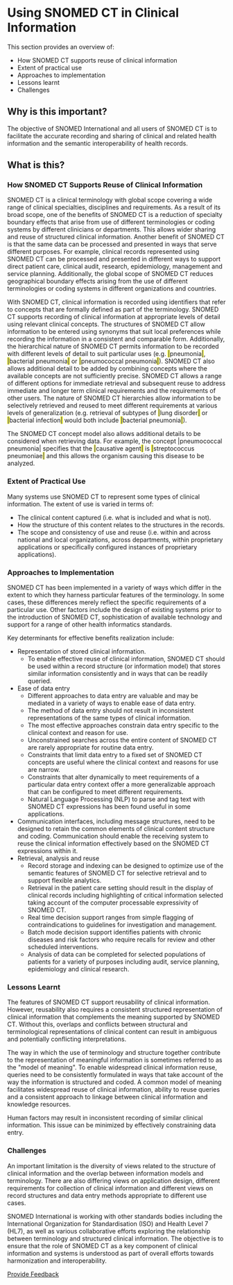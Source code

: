 # Using SNOMED CT in Clinical Information

This section provides an overview of:

* How SNOMED CT supports reuse of clinical information
* Extent of practical use
* Approaches to implementation
* Lessons learnt
* Challenges

## Why is this important?

The objective of SNOMED International and all users of SNOMED CT is to facilitate the accurate recording and sharing of clinical and related health information and the semantic interoperability of health records.

## What is this?

### How SNOMED CT Supports Reuse of Clinical Information

SNOMED CT is a clinical terminology with global scope covering a wide range of clinical specialties, disciplines and requirements. As a result of its broad scope, one of the benefits of SNOMED CT is a reduction of specialty boundary effects that arise from use of different terminologies or coding systems by different clinicians or departments. This allows wider sharing and reuse of structured clinical information. Another benefit of SNOMED CT is that the same data can be processed and presented in ways that serve different purposes. For example, clinical records represented using SNOMED CT can be processed and presented in different ways to support direct patient care, clinical audit, research, epidemiology, management and service planning. Additionally, the global scope of SNOMED CT reduces geographical boundary effects arising from the use of different terminologies or coding systems in different organizations and countries.

With SNOMED CT, clinical information is recorded using identifiers that refer to concepts that are formally defined as part of the terminology. SNOMED CT supports recording of clinical information at appropriate levels of detail using relevant clinical concepts. The structures of SNOMED CT allow information to be entered using synonyms that suit local preferences while recording the information in a consistent and comparable form. Additionally, the hierarchical nature of SNOMED CT permits information to be recorded with different levels of detail to suit particular uses (e.g. <mark style="color:blue;">|</mark>pneumonia<mark style="color:blue;">|</mark>, <mark style="color:blue;">|</mark>bacterial pneumonia<mark style="color:blue;">|</mark> or <mark style="color:blue;">|</mark>pneumococcal pneumonia<mark style="color:blue;">|</mark>). SNOMED CT also allows additional detail to be added by combining concepts where the available concepts are not sufficiently precise. SNOMED CT allows a range of different options for immediate retrieval and subsequent reuse to address immediate and longer term clinical requirements and the requirements of other users. The nature of SNOMED CT hierarchies allow information to be selectively retrieved and reused to meet different requirements at various levels of generalization (e.g. retrieval of subtypes of <mark style="color:blue;">|</mark>lung disorder<mark style="color:blue;">|</mark> or <mark style="color:blue;">|</mark>bacterial infection<mark style="color:blue;">|</mark> would both include <mark style="color:blue;">|</mark>bacterial pneumonia<mark style="color:blue;">|</mark>).

The SNOMED CT concept model also allows additional details to be considered when retrieving data. For example, the concept |pneumococcal pneumonia| specifies that the <mark style="color:blue;">|</mark>causative agent<mark style="color:blue;">|</mark> is <mark style="color:blue;">|</mark>streptococcus pneumoniae<mark style="color:blue;">|</mark> and this allows the organism causing this disease to be analyzed.

### Extent of Practical Use

Many systems use SNOMED CT to represent some types of clinical information. The extent of use is varied in terms of:

* The clinical content captured (i.e. what is included and what is not).
* How the structure of this content relates to the structures in the records.
* The scope and consistency of use and reuse (i.e. within and across national and local organizations, across departments, within proprietary applications or specifically configured instances of proprietary applications).

### Approaches to Implementation

SNOMED CT has been implemented in a variety of ways which differ in the extent to which they harness particular features of the terminology. In some cases, these differences merely reflect the specific requirements of a particular use. Other factors include the design of existing systems prior to the introduction of SNOMED CT, sophistication of available technology and support for a range of other health informatics standards.

Key determinants for effective benefits realization include:

* Representation of stored clinical information.
  * To enable effective reuse of clinical information, SNOMED CT should be used within a record structure (or information model) that stores similar information consistently and in ways that can be readily queried.
* Ease of data entry
  * Different approaches to data entry are valuable and may be mediated in a variety of ways to enable ease of data entry.
  * The method of data entry should not result in inconsistent representations of the same types of clinical information.
  * The most effective approaches constrain data entry specific to the clinical context and reason for use.
  * Unconstrained searches across the entire content of SNOMED CT are rarely appropriate for routine data entry.
  * Constraints that limit data entry to a fixed set of SNOMED CT concepts are useful where the clinical context and reasons for use are narrow.
  * Constraints that alter dynamically to meet requirements of a particular data entry context offer a more generalizable approach that can be configured to meet different requirements.
  * Natural Language Processing (NLP) to parse and tag text with SNOMED CT expressions has been found useful in some applications.
* Communication interfaces, including message structures, need to be designed to retain the common elements of clinical content structure and coding. Communication should enable the receiving system to reuse the clinical information effectively based on the SNOMED CT expressions within it.
* Retrieval, analysis and reuse
  * Record storage and indexing can be designed to optimize use of the semantic features of SNOMED CT for selective retrieval and to support flexible analytics.
  * Retrieval in the patient care setting should result in the display of clinical records including highlighting of critical information selected taking account of the computer processable expressivity of SNOMED CT.
  * Real time decision support ranges from simple flagging of contraindications to guidelines for investigation and management.
  * Batch mode decision support identifies patients with chronic diseases and risk factors who require recalls for review and other scheduled interventions.
  * Analysis of data can be completed for selected populations of patients for a variety of purposes including audit, service planning, epidemiology and clinical research.

### Lessons Learnt

The features of SNOMED CT support reusability of clinical information. However, reusability also requires a consistent structured representation of clinical information that complements the meaning supported by SNOMED CT. Without this, overlaps and conflicts between structural and terminological representations of clinical content can result in ambiguous and potentially conflicting interpretations.

The way in which the use of terminology and structure together contribute to the representation of meaningful information is sometimes referred to as the "model of meaning". To enable widespread clinical information reuse, queries need to be consistently formulated in ways that take account of the way the information is structured and coded. A common model of meaning facilitates widespread reuse of clinical information, ability to reuse queries and a consistent approach to linkage between clinical information and knowledge resources.

Human factors may result in inconsistent recording of similar clinical information. This issue can be minimized by effectively constraining data entry.

### Challenges

An important limitation is the diversity of views related to the structure of clinical information and the overlap between information models and terminology. There are also differing views on application design, different requirements for collection of clinical information and different views on record structures and data entry methods appropriate to different use cases.

SNOMED International is working with other standards bodies including the International Organization for Standardisation (ISO) and Health Level 7 (HL7), as well as various collaborative efforts exploring the relationship between terminology and structured clinical information. The objective is to ensure that the role of SNOMED CT as a key component of clinical information and systems is understood as part of overall efforts towards harmonization and interoperability.






<a href="https://docs.google.com/forms/d/e/1FAIpQLScTmbZIf0UEQwYDkY27EEWBkaiYkHSbR0_9DmFrMLXoQLyL7Q/viewform?usp=pp_url&entry.1767247133=Starter+Guide&entry.670899847=Using%20SNOMED%20CT%20in%20Clinical%20Information" class="button primary">Provide Feedback</a>
